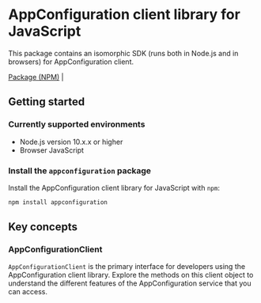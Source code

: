 # AppConfiguration client library for JavaScript

This package contains an isomorphic SDK (runs both in Node.js and in browsers) for AppConfiguration client.



[Package (NPM)](https://www.npmjs.com/package/appconfiguration) |

## Getting started

### Currently supported environments

- Node.js version 10.x.x or higher
- Browser JavaScript


### Install the `appconfiguration` package

Install the AppConfiguration client library for JavaScript with `npm`:

```bash
npm install appconfiguration
```


## Key concepts

### AppConfigurationClient

`AppConfigurationClient` is the primary interface for developers using the AppConfiguration client library. Explore the methods on this client object to understand the different features of the AppConfiguration service that you can access.

